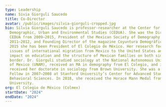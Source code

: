 ```yaml
---
type: Leadership
name: Sivia Giorguli Saucedo
title: Co-Director
avatar: /public/images/silvia-giorguli-cropped.jpg
bio: Silvia Giorguli Saucedo is professor-researcher at the Center for
  Demographic, Urban and Environmental Studies (CEDUA). She was the Director of
  CEDUA from 2009–2015, President of the Mexican Society of Demography from
  2011–2012, and Founding Director of the magazine Coyuntura Demográfica. Since
  2015 she has been President of El Colegio de México. Her research focuses on
  issues of international migration from Mexico to the United States and its
  impact on education and the structure of Mexican families on both sides of the
  border. Dr. Giorguli studied sociology at the National Autonomous University
  of Mexico (UNAM), received an MA in demography from El Colegio, and in 2004
  received her doctorate in sociology from Brown University. She was a Visiting
  Fellow in 2007–2008 at Stanford University’s Center for Advanced Study in the
  Behavioral Sciences. In 2018, she received the Horace Mann Medal from Brown
  University.
org: El Colegio de México (Colmex)
startDate: "2024"
endDate: "2024"
---
```

